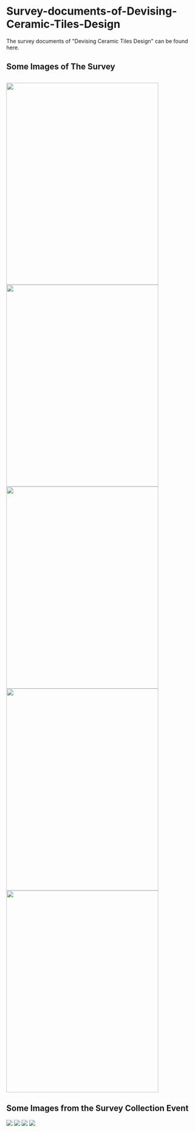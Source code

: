 # Survey-documents-of-Devising-Ceramic-Tiles-Design
The survey documents of "Devising Ceramic Tiles Design"  can be found here. 

<h2>Some Images of The Survey<h2>
<img src='Survey collected from Mir Ceramics\1.jpeg' style="width: 400px; height: 530px" />
<img src='Survey collected from Different Other Stores\2.jpeg' style="width: 400px; height: 530px" />
<img src='Survey collected from Different Other Stores\3.jpeg' style="width: 400px; height: 530px" />
<img src='Survey collected from RAK Ceramics\1.jpeg' style="width: 400px; height: 530px" />
<img src='Survey collected from Different Other Stores\5.jpeg' style="width: 400px; height: 530px" />
  
  <h2>Some Images from the Survey Collection Event</h2>
  <img src='Survey event images\1.jpg' />
  <img src='Survey event images\2.jpg' />
  <img src='Survey event images\3.jpg' />
  <img src='Survey event images\4.jpg' />
